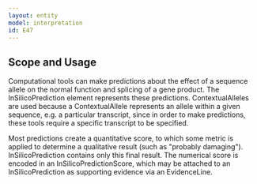 ```yaml
---
layout: entity
model: interpretation
id: E47
---
```


Scope and Usage
----------------

Computational tools can make predictions about the effect of a sequence allele on the normal function and splicing of a gene product.  The InSilicoPrediction element represents these predictions.  ContextualAlleles are used because a ContextualAllele represents an allele within a given sequence, e.g. a particular transcript, since in order to make predictions, these tools require a specific transcript to be specified.

Most predictions create a quantitative score, to which some metric is applied to determine a qualitative result (such as "probably damaging").   InSilicoPrediction contains only this final result.  The numerical score is encoded in an InSilicoPredictionScore, which may be attached to an InSilicoPrediction as supporting evidence via an EvidenceLine.
